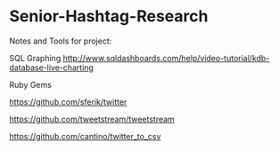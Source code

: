 # Senior-Hashtag-Research 


Notes and Tools for project:

SQL Graphing
http://www.sqldashboards.com/help/video-tutorial/kdb-database-live-charting


Ruby Gems

https://github.com/sferik/twitter

https://github.com/tweetstream/tweetstream

https://github.com/cantino/twitter_to_csv
